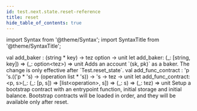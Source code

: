 ```yaml
---
id: test.next.state.reset-reference
title: reset
hide_table_of_contents: true
---
```

import Syntax from '@theme/Syntax';
import SyntaxTitle from '@theme/SyntaxTitle';



<SyntaxTitle syntax="cameligo">
val add&#95;baker : (string * key) -&gt; tez option -&gt; unit
</SyntaxTitle>
<SyntaxTitle syntax="jsligo">
let add&#95;baker: (&#95;: [string, key]) =&gt; (&#95;: option&lt;tez&gt;) =&gt; unit
</SyntaxTitle>
Adds an account `(sk, pk)` as a baker. The change is only
          effective after `Test.reset_state`.


<SyntaxTitle syntax="cameligo">
val add&#95;func&#95;contract : &#39;p &#39;s.((&#39;p * &#39;s) -&gt; (operation list * &#39;s)) -&gt; &#39;s -&gt; tez -&gt; unit
</SyntaxTitle>
<SyntaxTitle syntax="jsligo">
let add&#95;func&#95;contract: &lt;p, s&gt;(&#95;: (&#95;: [p, s]) =&gt; [list&lt;operation&gt;, s]) =&gt; (&#95;: s) =&gt; (&#95;: tez) =&gt; unit
</SyntaxTitle>
Setup a bootstrap contract with an entrypoint function, initial
          storage and initial balance. Bootstrap contracts will be loaded in
          order, and they will be available only after reset.
